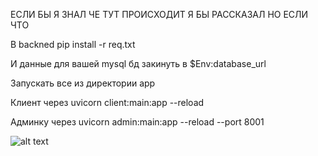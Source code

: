 ЕСЛИ БЫ Я ЗНАЛ ЧЕ ТУТ ПРОИСХОДИТ Я БЫ РАССКАЗАЛ НО ЕСЛИ ЧТО 

В backned pip install -r req.txt

И данные для вашей mysql бд закинуть в $Env:database_url

Запускать все из директории app

Клиент через uvicorn client:main:app --reload

Админку через uvicorn admin:main:app --reload --port 8001

![alt text](https://sun9-50.userapi.com/impg/lhGDOYlV9p6hktVPKE44iIgxj06DVfAQOTJjcQ/7_AzdWSc7Dc.jpg?size=620x437&quality=96&sign=459ad155478687dbaf4cf7b1f6f63a5d&type=album)
